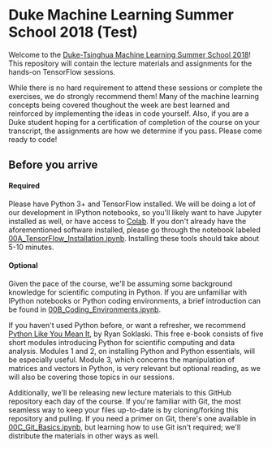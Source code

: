 # Duke Machine Learning Summer School 2018 (Test)

Welcome to the [Duke-Tsinghua Machine Learning Summer School 2018](https://www.fuqua.duke.edu/machine-learning-summer-school)!
This repository will contain the lecture materials and assignments for the hands-on TensorFlow sessions.

While there is no hard requirement to attend these sessions or complete the exercises, we do strongly recommend them!
Many of the machine learning concepts being covered thoughout the week are best learned and reinforced by implementing the ideas in code yourself.
Also, if you are a Duke student hoping for a certification of completion of the course on your transcript, the assignments are how we determine if you pass.
Please come ready to code!


## Before you arrive
#### Required
Please have Python 3+ and TensorFlow installed.
We will be doing a lot of our development in IPython notebooks, so you'll likely want to have Jupyter installed as well, or have access to [Colab](https://research.google.com/colaboratory/).
If you don't already have the aforementioned software installed, please go through the notebook labeled [00A_TensorFlow_Installation.ipynb](https://github.com/duke-mlss/Duke-MLSS-2018/blob/master/00A_TensorFlow_Installation.ipynb).
Installing these tools should take about 5-10 minutes.

#### Optional
Given the pace of the course, we'll be assuming some background knowledge for scientific computing in Python.
If you are unfamiliar with IPython notebooks or Python coding environments, a brief introduction can be found in [00B_Coding_Environments.ipynb](https://github.com/duke-mlss/Duke-MLSS-2018/blob/master/00B_Coding_Environments.ipynb).


If you haven't used Python before, or want a refresher, we recommend [Python Like You Mean It](https://www.pythonlikeyoumeanit.com/intro.html), by Ryan Soklaski. This free e-book consists of five short modules introducing Python for scientific computing and data analysis. Modules 1 and 2, on installing Python and Python essentials, will be especially useful. Module 3, which concerns the manipulation of matrices and vectors in Python, is very relevant but optional reading, as we will also be covering those topics in our sessions.


Additionally, we'll be releasing new lecture materials to this GitHub repository each day of the course.
If you're familiar with Git, the most seamless way to keep your files up-to-date is by cloning/forking this repository and pulling.
If you need a primer on Git, there's one available in [00C_Git_Basics.ipynb](https://github.com/duke-mlss/Duke-MLSS-2018/blob/master/00C_Git_Basics.ipynb), but learning how to use Git isn't required; we'll distribute the materials in other ways as well.
